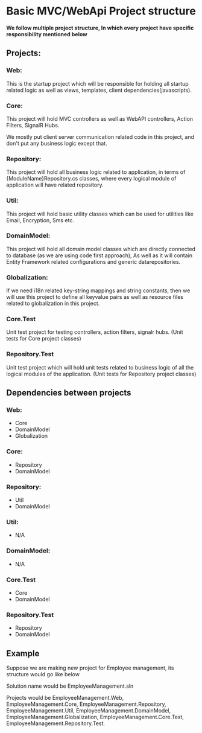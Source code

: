 # Basic MVC/WebApi Project structure

**We follow multiple project structure, In which every project have specific responsibility mentioned below**

## Projects:

### Web:

This is the startup project which will be responsible for holding all startup related logic as well as views, templates, client dependencies(javascripts).

### Core:

This project will hold MVC controllers as well as WebAPI controllers, Action Filters, SignalR Hubs.

We mostly put client server communication related code in this project, and don't put any business logic except that.

### Repository:

This project will hold all business logic related to application, in terms of {ModuleName}Repository.cs classes, where every logical module of application will have related repository.

### Util:

This project will hold basic utility classes which can be used for utilities like Email, Encryption, Sms etc.

### DomainModel:

This project will hold all domain model classes which are directly connected to database (as we are using code first approach), As well as it will contain Entity Framework related configurations and generic datarepositories.

### Globalization:

If we need i18n related key-string mappings and string constants, then we will use this project to define all keyvalue pairs as well as resource files related to globalization in this project.

### Core.Test

Unit test project for testing controllers, action filters, signalr hubs. (Unit tests for Core project classes)

### Repository.Test

Unit test project which will hold unit tests related to business logic of all the logical modules of the application. (Unit tests for Repository project classes)

## Dependencies between projects

### Web:

- Core
- DomainModel
- Globalization

### Core:

- Repository
- DomainModel

### Repository:

- Util
- DomainModel
 
### Util:

- N/A

### DomainModel:

- N/A

### Core.Test

- Core
- DomainModel

### Repository.Test

- Repository
- DomainModel


## Example

Suppose we are making new project for Employee management, its structure would go like below

Solution name would be EmployeeManagement.sln

Projects would be EmployeeManagement.Web, EmployeeManagement.Core, EmployeeManagement.Repository, EmployeeManagement.Util, EmployeeManagement.DomainModel, EmployeeManagement.Globalization, EmployeeManagement.Core.Test, EmployeeManagement.Repository.Test.

